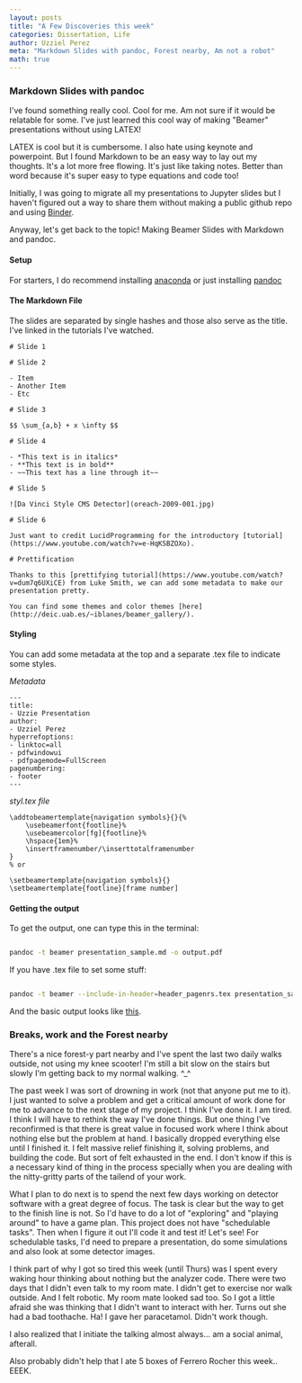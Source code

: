 ```yaml
---
layout: posts
title: "A Few Discoveries this week"
categories: Dissertation, Life
author: Uzziel Perez
meta: "Markdown Slides with pandoc, Forest nearby, Am not a robot"
math: true
---
```


### Markdown Slides with pandoc
I've found something really cool. Cool for me. Am not sure if it would be relatable for some. I've just learned this cool way of making "Beamer" presentations without using LATEX!

LATEX is cool but it is cumbersome. I also hate using keynote and powerpoint. But I found Markdown to be an easy way to lay out my thoughts. It's a lot more free flowing. It's just like taking notes. Better than word because it's super easy to type equations and code too!

Initially, I was going to migrate all my presentations to Jupyter slides but I haven't figured out a way to share them without making a public github repo and using [Binder](https://mybinder.org/v2/gh/binder-examples/jupyter-rise/master?filepath=index.ipynb).

Anyway, let's get back to the topic! Making Beamer Slides with Markdown and pandoc.

#### Setup
For starters, I do recommend installing [anaconda](https://sandbox.anaconda.com/) or just installing [pandoc](https://pandoc.org/installing.html)

#### The Markdown File
The slides are separated by single hashes and those also serve as the title. I've linked in the tutorials I've watched.

```
# Slide 1

# Slide 2

- Item
- Another Item
- Etc

# Slide 3

$$ \sum_{a,b} + x \infty $$

# Slide 4

- *This text is in italics*
- **This text is in bold**
- ~~This text has a line through it~~

# Slide 5

![Da Vinci Style CMS Detector](oreach-2009-001.jpg)

# Slide 6

Just want to credit LucidProgramming for the introductory [tutorial](https://www.youtube.com/watch?v=e-HqKSBZOXo).

# Prettification

Thanks to this [prettifying tutorial](https://www.youtube.com/watch?v=dum7q6UXiCE) from Luke Smith, we can add some metadata to make our presentation pretty.

You can find some themes and color themes [here](http://deic.uab.es/~iblanes/beamer_gallery/).

```

#### Styling

You can add some metadata at the top and a separate .tex file to indicate some styles.

*Metadata*
```
---
title:
- Uzzie Presentation
author:
- Uzziel Perez
hyperrefoptions:
- linktoc=all
- pdfwindowui
- pdfpagemode=FullScreen
pagenumbering:
- footer
---
```

*styl.tex file*
```
\addtobeamertemplate{navigation symbols}{}{%
    \usebeamerfont{footline}%
    \usebeamercolor[fg]{footline}%
    \hspace{1em}%
    \insertframenumber/\inserttotalframenumber
}
% or

\setbeamertemplate{navigation symbols}{}
\setbeamertemplate{footline}[frame number]

```

#### Getting the output
To get the output, one can type this in the terminal:

```bash

pandoc -t beamer presentation_sample.md -o output.pdf

```
If you have .tex file to set some stuff:

```bash

pandoc -t beamer --include-in-header=header_pagenrs.tex presentation_sample.md -o output.pdf

```

And the basic output looks like [this](https://drive.google.com/file/d/1c7dTfYyWI109Z0bI0Z8zrbyHUSCgvcet/view?usp=sharing).

### Breaks, work and the Forest nearby

There's a nice forest-y part nearby and I've spent the last two daily walks outside, not using my knee scooter! I'm still a bit slow on the stairs but slowly I'm getting back to my normal walking. ^_^

The past week I was sort of drowning in work (not that anyone put me to it). I just wanted to solve a problem and get a critical amount of work done for me to advance to the next stage of my project. I think I've done it. I am tired. I think I will have to rethink the way I've done things. But one thing I've reconfirmed is that there is great value in focused work where I think about nothing else but the problem at hand. I basically dropped everything else until I finished it. I felt massive relief finishing it, solving problems, and building the code. But sort of felt exhausted in the end. I don't know if this is a necessary kind of thing in the process specially when you are dealing with the nitty-gritty parts of the tailend of your work.

What I plan to do next is to spend the next few days working on detector software with a great degree of focus. The task is clear but the way to get to the finish line is not. So I'd have to do a lot of "exploring" and "playing around" to have a game plan. This project does not have "schedulable tasks". Then when I figure it out I'll code it and test it! Let's see! For schedulable tasks, I'd need to prepare a presentation, do some simulations and also look at some detector images.

I think part of why I got so tired this week (until Thurs) was I spent every waking hour thinking about nothing but the analyzer code. There were two days that I didn't even talk to my room mate. I didn't get to exercise nor walk outside. And I felt robotic. My room mate looked sad too. So I got a little afraid she was thinking that I didn't want to interact with her. Turns out she had a bad toothache. Ha! I gave her paracetamol. Didn't work though.

I also realized that I initiate the talking almost always... am a social animal, afterall.

Also probably didn't help that I ate 5 boxes of Ferrero Rocher this week.. EEEK. 
